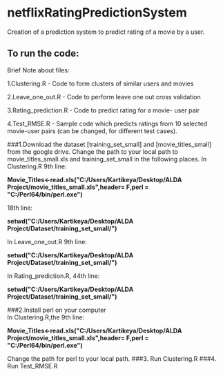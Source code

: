 # netflixRatingPredictionSystem
Creation of a prediction system to predict rating of a movie by a user.
## To run the code:

Brief Note about files:

1.Clustering.R - Code to form clusters of similar users and movies

2.Leave_one_out.R - Code to perform leave one out cross validation

3.Rating_prediction.R -  Code to predict rating for a movie- user pair

4.Test_RMSE.R - Sample code which predicts ratings from 10 selected movie-user pairs (can be changed, for different test cases).

###1.Download the dataset [training_set_small] and [movie_titles_small] from the google drive.
Change the path to your local path to movie_titles_small.xls and training_set_small in the following places.
In Clustering.R  9th line:

**Movie_Titles<-read.xls("C:/Users/Kartikeya/Desktop/ALDA Project/movie_titles_small.xls",header= F,perl = "C:/Perl64/bin/perl.exe")**

18th line:

**setwd("C:/Users/Kartikeya/Desktop/ALDA Project/Dataset/training_set_small/")**

In Leave_one_out.R 9th line:

**setwd("C:/Users/Kartikeya/Desktop/ALDA Project/Dataset/training_set_small/")**

In Rating_prediction.R, 44th line:

**setwd("C:/Users/Kartikeya/Desktop/ALDA Project/Dataset/training_set_small/")**

###2.Install perl on your computer  
In Clustering.R,the 9th line:

**Movie_Titles<-read.xls("C:/Users/Kartikeya/Desktop/ALDA Project/movie_titles_small.xls",header= F,perl = "C:/Perl64/bin/perl.exe")**

Change the path for perl to your local path.
###3. Run Clustering.R
###4. Run Test_RMSE.R
